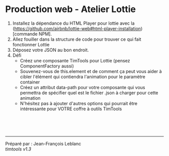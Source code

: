 # Production web - Atelier Lottie

1. Installez la dépendance du HTML Player pour lottie avec la (https://github.com/airbnb/lottie-web#html-player-installation)[commande NPM].
2. Allez fouiller dans la structure de code pour trouver ce qui fait fonctionner Lottie
3. Déposez votre JSON au bon endroit.
4. Défi
    - Créez une composante TimTools pour Lottie (pensez ComponentFactory aussi)
    - Souvenez-vous de this.element et de comment ça peut vous aider à cibler l'élément qui contiendra l'animation pour le paramètre container
    - Créez un attribut data-path pour votre composante qui vous permettra de spécifier quel est le fichier .json à charger pour cette animation
    - N'hésitez pas à ajouter d'autres options qui pourrait être intéressante pour VOTRE coffre à outils TimTools

<br><br><br><hr>
Préparé par : Jean-François Leblanc  
_timtools v1.3_
